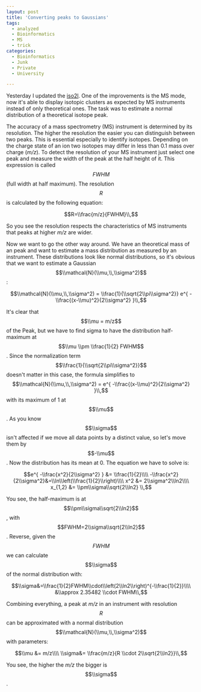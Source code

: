 ```yaml
---
layout: post
title: 'Converting peaks to Gaussians'
tags:
  - analyzed
  - Bioinformatics
  - MS
  - trick
categories:
  - Bioinformatics
  - Junk
  - Private
  - University

---
```


Yesterday I updated the <a href="/software/iso2l/">iso2l</a>. One of the improvements is the MS mode, now it's able to display isotopic clusters as expected by MS instruments instead of only theoretical ones.
The task was to estimate a normal distribution of a theoretical isotope peak.



The accuracy of a mass spectrometry (MS) instrument is determined by its resolution. The higher the resolution the easier you can distinguish between two peaks. This is essential especially to identify isotopes. Depending on the charge state of an ion two isotopes may differ in less than 0.1 mass over charge (<em>m/z</em>). To detect the resolution of your MS instrument just select one peak and measure the width of the peak at the half height of it. This expression is called $$FWHM$$ (full width at half maximum). The resolution $$R$$ is calculated by the following equation:

$$R=\\frac{m/z}{FWHM}\\,$$

So you see the resolution respects the characteristics of MS instruments that peaks at higher <em>m/z</em> are wider.

Now we want to go the other way around. We have an theoretical mass of an peak and want to estimate a mass distribution as measured by an instrument. These distributions look like normal distributions, so it's obvious that we want to estimate a Gaussian $$\\mathcal{N}(\\mu,\\,\\sigma^2)$$:

$$\\mathcal{N}(\\mu,\\,\\sigma^2) = \\frac{1}{\\sqrt{2\\pi\\sigma^2}} e^{ -\\frac{(x-\\mu)^2}{2\\sigma^2} }\\,$$

It's clear that $$\\mu = m/z$$ of the Peak, but we have to find sigma to have the distribution half-maximum at $$\\mu \\pm \\frac{1}{2} FWHM$$. Since the normalization term $$\\frac{1}{\\sqrt{2\\pi\\sigma^2}}$$ doesn't matter in this case, the formula simplifies to
$$\\mathcal{N}(\\mu,\\,\\sigma^2) = e^{ -\\frac{(x-\\mu)^2}{2\\sigma^2} }\\,$$
with its maximum of 1 at $$\\mu$$.
As you know $$\\sigma$$ isn't affected if we move all data points by a distinct value, so let's move them by $$-\\mu$$. Now the distribution has its mean at 0. The equation we have to solve is:

$$e^{ -\\frac{x^2}{2\\sigma^2} } &= \\frac{1}{2}\\\\
-\\frac{x^2}{2\\sigma^2}&=\\ln\\left(\\frac{1}{2}\\right)\\\\
x^2 &= 2\\sigma^2\\ln2\\\\
x_{1,2} &= \\pm\\sigma\\sqrt{2\\ln2}
\\,$$

You see, the half-maximum is at $$\\pm\\sigma\\sqrt{2\\ln2}$$, with $$FWHM=2\\sigma\\sqrt{2\\ln2}$$.
Reverse, given the $$FWHM$$ we can calculate $$\\sigma$$ of the normal distribution with:

$$\\sigma&=\\frac{1}{2}FWHM\\cdot\\left(2\\ln2\\right)^{-\\frac{1}{2}}\\\\
&\\approx 2.35482 \\cdot FWHM\\,$$

Combining everything, a peak at <em>m/z</em> in an instrument with resolution $$R$$ can be approximated with a normal distribution $$\\mathcal{N}(\\mu,\\,\\sigma^2)$$ with parameters:

$$\\mu &= m/z\\\\
\\sigma&= \\frac{m/z}{R \\cdot 2\\sqrt{2\\ln2}}\\,$$

You see, the higher the <em>m/z</em> the bigger is $$\\sigma$$.

